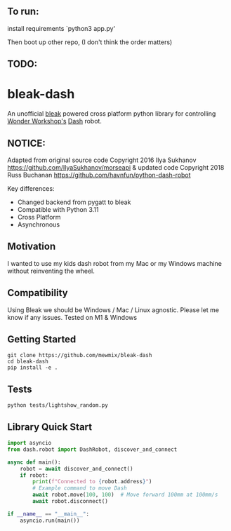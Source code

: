 ## To run: 
install requirements
`python3 app.py'

Then boot up other repo, (I don't think the order matters) 

## TODO:


# bleak-dash

An unofficial [bleak](https://github.com/hbldh/bleak) powered cross platform python library for controlling [Wonder Workshop's](https://www.makewonder.com/) [Dash](https://www.makewonder.com/?gclid=CPOO8bC8k8oCFdaRHwodPeMIZg) robot.

## NOTICE:
Adapted from original source code Copyright 2016 Ilya Sukhanov https://github.com/IlyaSukhanov/morseapi & updated code Copyright 2018 Russ Buchanan https://github.com/havnfun/python-dash-robot

Key differences:
- Changed backend from pygatt to bleak
- Compatible with Python 3.11 
- Cross Platform
- Asynchronous 

## Motivation
I wanted to use my kids dash robot from my Mac or my Windows machine without reinventing the wheel.

## Compatibility
Using Bleak we should be Windows / Mac / Linux agnostic. Please let me know if any issues. Tested on M1 & Windows 
## Getting Started
```
git clone https://github.com/mewmix/bleak-dash
cd bleak-dash
pip install -e . 
```

## Tests

```
python tests/lightshow_random.py  
```

## Library Quick Start

```python
import asyncio
from dash.robot import DashRobot, discover_and_connect

async def main():
    robot = await discover_and_connect()
    if robot:
        print(f"Connected to {robot.address}")
        # Example command to move Dash
        await robot.move(100, 100)  # Move forward 100mm at 100mm/s
        await robot.disconnect()

if __name__ == "__main__":
    asyncio.run(main())
```
